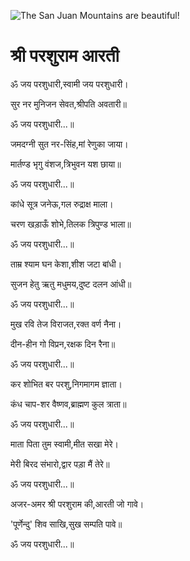 ![The San Juan Mountains are beautiful!](lib/images/img.png "San Juan Mountains")

#  श्री परशुराम आरती 

ॐ जय परशुधारी,स्वामी जय परशुधारी।

सुर नर मुनिजन सेवत,श्रीपति अवतारी॥

ॐ जय परशुधारी...॥

जमदग्नी सुत नर-सिंह,मां रेणुका जाया।

मार्तण्ड भृगु वंशज,त्रिभुवन यश छाया॥

ॐ जय परशुधारी...॥

कांधे सूत्र जनेऊ,गल रुद्राक्ष माला।

चरण खड़ाऊँ शोभे,तिलक त्रिपुण्ड भाला॥

ॐ जय परशुधारी...॥

ताम्र श्याम घन केशा,शीश जटा बांधी।

सुजन हेतु ऋतु मधुमय,दुष्ट दलन आंधी॥

ॐ जय परशुधारी...॥

मुख रवि तेज विराजत,रक्त वर्ण नैना।

दीन-हीन गो विप्रन,रक्षक दिन रैना॥

ॐ जय परशुधारी...॥

कर शोभित बर परशु,निगमागम ज्ञाता।

कंध चाप-शर वैष्णव,ब्राह्मण कुल त्राता॥

ॐ जय परशुधारी...॥

माता पिता तुम स्वामी,मीत सखा मेरे।

मेरी बिरद संभारो,द्वार पड़ा मैं तेरे॥

ॐ जय परशुधारी...॥

अजर-अमर श्री परशुराम की,आरती जो गावे।

'पूर्णेन्दु' शिव साखि,सुख सम्पति पावे॥

ॐ जय परशुधारी...॥